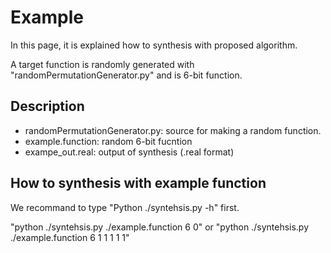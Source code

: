 # Example

In this page, it is explained how to synthesis with proposed algorithm.

A target function is randomly generated with "randomPermutationGenerator.py" and is 6-bit function.

## Description

- randomPermutationGenerator.py: source for making a random function.
- example.function: random 6-bit fucntion
- exampe_out.real: output of synthesis (.real format)

## How to synthesis with example function

We recommand to type "Python ./syntehsis.py -h" first.

"python ./syntehsis.py ./example.function 6 0" or "python ./syntehsis.py ./example.function 6 1 1 1 1 1"
